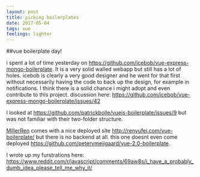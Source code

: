```yaml
---
layout: post
title: picking boilerplates
date: 2017-05-04
tags: vue
feelings: lighter
---
```


##vue boilerplate day!

i spent a lot of time yesterday on <https://github.com/icebob/vue-express-mongo-boilerplate>. It is a very solid walled webapp but still has a lot of holes. icebob is clearly a very good designer and he went for that first without necessarily having the code to back up the design, for example in notifications. I think there is a solid chance i might adopt and even contribute to this project. discussion here: <https://github.com/icebob/vue-express-mongo-boilerplate/issues/42>

I looked at <https://github.com/patrickbolle/vuejs-boilerplate/issues/9> but was not familiar with their two-folder structure.

[MillerRen](https://github.com/MillerRen/vue-boilerplate) comes with a nice deployed site <http://renyufei.com/vue-boilerplate/> but there is no backend at all. this one doesnt even come deployed <https://github.com/petervmeijgaard/vue-2.0-boilerplate>.

I wrote up my furstrations here: <https://www.reddit.com/r/javascript/comments/69aw8s/i_have_a_probably_dumb_idea_please_tell_me_why_it/>
